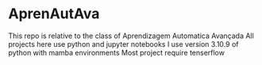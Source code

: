 # AprenAutAva

This repo is relative to the class of Aprendizagem Automatica Avançada
All projects here use python and jupyter notebooks
I use version 3.10.9 of python with mamba environments
Most project require tenserflow